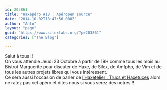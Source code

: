 ```yaml
---
id: 203861
title: "Haxepéro #18 : Apéropen source"
date: "2014-10-02T18:47:56.000Z"
author: "Anto"
layout: "page"
guid: "https://www.silexlabs.org/?p=203861"
categories: ["The Blog"]

---
```

Salut à tous !!  
On vous attendle Jeudi 23 Octobre à partir de 19H comme tous les mois au Bistrot Marguerite pour discuter de Haxe, de Silex, de Amfphp, de Vim et de tous les autres projets libres qui vous intéressent.  
Ce sera aussi l&#8217;occasion de parler de <a title="Haxetelier #8 : Trucs et Haxetuces" href="https://www.silexlabs.org/haxetelier-8-trucs-et-haxetuces-haxe-langage-libre-et-cross-platform/" target="_blank" rel="noopener noreferrer">l&#8217;Haxetelier : Trucs et Haxetuces</a> alors ne ratez pas cet apéro et dites nous si vous serez des notres !!
























